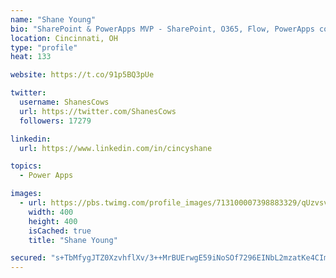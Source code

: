 ```yaml
---
name: "Shane Young"
bio: "SharePoint & PowerApps MVP - SharePoint, O365, Flow, PowerApps consulting? @PowerApps911 | Pure Snark? You found it."
location: Cincinnati, OH
type: "profile"
heat: 133

website: https://t.co/91p5BQ3pUe

twitter:
  username: ShanesCows
  url: https://twitter.com/ShanesCows
  followers: 17279

linkedin:
  url: https://www.linkedin.com/in/cincyshane

topics:
  - Power Apps

images:
  - url: https://pbs.twimg.com/profile_images/713100007398883329/qUzvsvQ3_400x400.jpg
    width: 400
    height: 400
    isCached: true
    title: "Shane Young"

secured: "s+TbMfygJTZ0XzvhflXv/3++MrBUErwgE59iNoSOf7296EINbL2mzatKe4CImwBl/2tDehW+FkcXnIWWrd8wFpUx7pIcRS/MRJMWnvQeAqALUbW2vZEal5RHA8/GuYFKXsSaozgGd9Rh8h315K7K9gbc2c2e5Era/B484wOPpWOXZpoJgMhwiPHMcfUc+EAqCJ4ciNJiXrzPhfYzLO/UOaFC3uxhDdTpaVZGR+FNRSNeKZSeoW9xiQgSFaUWvYGKD6loo6Ikv+7U2XkXq2I17Si9Usme4Qh2293Dwd3GqDFU3icIms1aFhZSLF0uYoi+1fhbdWNf+dDZFb+2iCpA/pAJQSEJXrh0lQjJZCP6NuoeyE68y4SdQ/bFs7Yw66FPbl9M6CFx6UN/Jnb8qCdpDS/io29BWIwzkwZQHLq1uTg=;k3BCE4UPsbl8nVJ9b7YXdA=="
---
```



